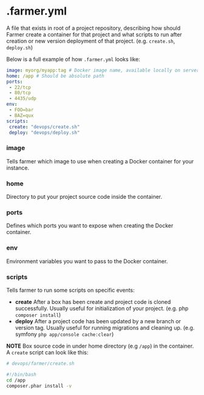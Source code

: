 # .farmer.yml
A file that exists in root of a project repository, describing how should Farmer create a container for that project and what scripts to run after creation or new version deployment of that project. (e.g. `create.sh`, `deploy.sh`)

Below is a full example of how `.farmer.yml` looks like:
```yml
image: myorg/myapp:tag # Docker image name, available locally on server OR on hub.docker.io.
home: /app # Should be absolute path
ports:
 - 22/tcp
 - 80/tcp
 - 4435/udp
env:
 - FOO=bar
 - BAZ=qux
scripts:
 create: "devops/create.sh"
 deploy: "devops/deploy.sh"
```

### image
Tells farmer which image to use when creating a Docker container for your instance.

### home
Directory to put your project source code inside the container.

### ports
Defines which ports you want to expose when creating the Docker container.

### env
Environment variables you want to pass to the Docker container.

### scripts
Tells farmer to run some scripts on specific events:
* **create** After a box has been create and project code is cloned successfully. Usually useful for initialization of your project. (e.g. php `composer install`)
* **deploy** After a project code has been updated by a new branch or version tag. Usually useful for running migrations and cleaning up. (e.g. symfony `php app/console cache:clear`)

**NOTE** Box source code in under home directory (e.g `/app`) in the container. A `create` script can look like this:

```sh
# devops/farmer/create.sh

#!/bin/bash
cd /app
composer.phar install -v
```
